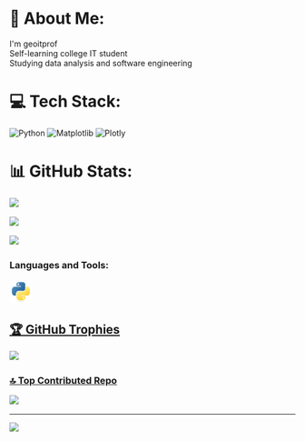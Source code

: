 # 💫 About Me:
I'm geoitprof<br>Self-learning college IT student<br>Studying data analysis and software engineering


# 💻 Tech Stack:
![Python](https://img.shields.io/badge/python-3670A0?style=for-the-badge&logo=python&logoColor=ffdd54) ![Matplotlib](https://img.shields.io/badge/Matplotlib-%23ffffff.svg?style=for-the-badge&logo=Matplotlib&logoColor=black) ![Plotly](https://img.shields.io/badge/Plotly-%233F4F75.svg?style=for-the-badge&logo=plotly&logoColor=white)

# 📊 GitHub Stats:
![](https://github-readme-stats.vercel.app/api?username=geoitprof&theme=dark&hide_border=false&include_all_commits=false&count_private=false)<br/>

![](https://github-readme-streak-stats.herokuapp.com/?user=geoitprof&theme=dark&hide_border=false)<br/>

![](https://github-readme-stats.vercel.app/api/top-langs/?username=geoitprof&theme=dark&hide_border=false&include_all_commits=false&count_private=false&layout=compact)

<h3 align="left">Languages and Tools:</h3>
<p align="left"> <a href="https://www.python.org" target="_blank" rel="noreferrer"> <img src="https://raw.githubusercontent.com/devicons/devicon/master/icons/python/python-original.svg" alt="python" width="40" height="40"/> </p>

## 🏆 GitHub Trophies
![](https://github-profile-trophy.vercel.app/?username=geoitprof&theme=radical&no-frame=false&no-bg=true&margin-w=4)

### 🔝 Top Contributed Repo
![](https://github-contributor-stats.vercel.app/api?username=geoitprof&limit=5&theme=dark&combine_all_yearly_contributions=true)

---
[![](https://visitcount.itsvg.in/api?id=geoitprof&icon=0&color=0)](https://visitcount.itsvg.in)

<!-- Proudly created with GPRM ( https://gprm.itsvg.in ) -->
